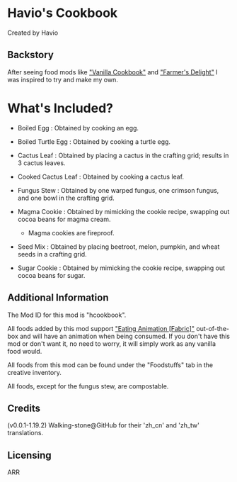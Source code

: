 # Havio's Cookbook
Created by Havio

## Backstory
After seeing food mods like ["Vanilla Cookbook"](https://modrinth.com/mod/vanillacookbook) and ["Farmer's Delight"](https://modrinth.com/mod/farmers-delight-fabric) I was inspired to try and make my own.

# What's Included?
- Boiled Egg : Obtained by cooking an egg.

- Boiled Turtle Egg : Obtained by cooking a turtle egg.

- Cactus Leaf : Obtained by placing a cactus in the crafting grid; results in 3 cactus leaves.

- Cooked Cactus Leaf : Obtained by cooking a cactus leaf.

- Fungus Stew : Obtained by one warped fungus, one crimson fungus, and one bowl in the crafting grid.

- Magma Cookie : Obtained by mimicking the cookie recipe, swapping out cocoa beans for magma cream.
    - Magma cookies are fireproof.

- Seed Mix : Obtained by placing beetroot, melon, pumpkin, and wheat seeds in a crafting grid.

- Sugar Cookie : Obtained by mimicking the cookie recipe, swapping out cocoa beans for sugar.

## Additional Information

The Mod ID for this mod is "hcookbook".

All foods added by this mod support ["Eating Animation [Fabric]"](https://modrinth.com/mod/eating-animation) out-of-the-box and will have an animation when being consumed. If you don't have this mod or don't want it, no need to worry, it will simply work as any vanilla food would.

All foods from this mod can be found under the "Foodstuffs" tab in the creative inventory.

All foods, except for the fungus stew, are compostable.

## Credits
(v0.0.1-1.19.2) Walking-stone@GitHub for their 'zh_cn' and 'zh_tw' translations.

## Licensing
ARR